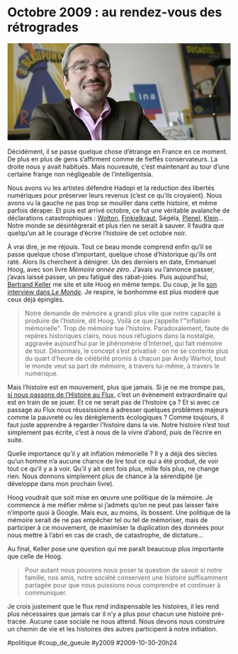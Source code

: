 # Octobre 2009 : au rendez-vous des rétrogrades

![](_i/12104_une-hoog1.webp)

Décidément, il se passe quelque chose d’étrange en France en ce moment. De plus en plus de gens s’affirment comme de fieffés conservateurs. La droite nous y avait habitués. Mais nouveauté, c’est maintenant au tour d’une certaine frange non négligeable de l’intelligentsia.

Nous avons vu les artistes défendre Hadopi et la réduction des libertés numériques pour préserver leurs revenus (c’est ce qu’ils croyaient). Nous avons vu la gauche ne pas trop se mouiller dans cette histoire, et même parfois déraper. Et puis est arrivé octobre, ce fut une véritable avalanche de déclarations catastrophiques : [Wolton](apres-histoire.md), [Finkielkraut](finkielkraut-le-net-lieu-de-la-liquefaction.md), Ségéla, [Plenel](dans-la-serie-les-retrogrades-edwy-plenel.md), [Klein](scoop-liberation-en-faillite.md)… Notre monde se désintègrerait et plus rien ne serait à sauver. Il faudra que quelqu’un ait le courage d’écrire l’histoire de cet octobre noir.

À vrai dire, je me réjouis. Tout ce beau monde comprend enfin qu’il se passe quelque chose d’important, quelque chose d’historique qu’ils ont raté. Alors ils cherchent à dénigrer. Un des derniers en date, Emmanuel Hoog, avec son livre *Mémoire année zéro*. J’avais vu l’annonce passer, j’avais laissé passer, un peu fatigué des rabat-joies. Puis aujourd’hui, [Bertrand Keller](http://www.bertrandkeller.info/2009/10/30/1425-lavenement-de-la-civilisation-du-flux/) me site et site Hoog en même temps. Du coup, je lis [son interview dans *Le Monde*](http://www.lemonde.fr/opinions/article/2009/10/23/emmanuel-hoog-trop-de-memoire-tue-l-histoire_1257903_3232.html). Je respire, le bonhomme est plus modéré que ceux déjà épinglés.

> Notre demande de mémoire a grandi plus vite que notre capacité à produire de l’histoire, dit Hoog. Voilà ce que j’appelle l’"inflation mémorielle". Trop de mémoire tue l’histoire. Paradoxalement, faute de repères historiques clairs, nous nous réfugions dans la nostalgie, aggravée aujourd’hui par le phénomène d’Internet, qui fait mémoire de tout. Désormais, le concept s’est privatisé : on ne se contente plus du quart d’heure de célébrité promis à chacun par Andy Warhol, tout le monde veut sa part de mémoire, à travers lui-même, à travers le numérique.

Mais l’histoire est en mouvement, plus que jamais. Si je ne me trompe pas, [si nous passons de l’Histoire au Flux](de-la-civilisation-de-l%E2%80%99ecrit-a-la-civilisation-du-flux.md), c’est un évènement extraordinaire qui est en train de se jouer. Et ce ne serait pas de l’histoire ça ? Et si avec ce passage au Flux nous réussissions à adresser quelques problèmes majeurs comme la pauvreté ou les dérèglements écologiques ? Comme toujours, il faut juste apprendre à regarder l’histoire dans la vie. Notre histoire n’est tout simplement pas écrite, c’est à nous de la vivre d’abord, puis de l’écrire en suite.

Quelle importance qu’il y ait inflation mémorielle ? Il y a déjà des siècles qu’un homme n’a aucune chance de lire tout ce qui a été produit, de voir tout ce qu’il y a à voir. Qu’il y ait cent fois plus, mille fois plus, ne change rien. Nous donnons simplement plus de chance à la sérendipité (je développe dans mon prochain livre).

Hoog voudrait que soit mise en œuvre une politique de la mémoire. Je commence à me méfier même si j’admets qu’on ne peut pas laisser faire n’importe quoi à Google. Mais eux, au moins, ils bossent. Une politique de la mémoire serait de ne pas empêcher tel ou tel de mémoriser, mais de participer à ce mouvement, de maximiser la duplication des données pour nous mettre à l’abri en cas de crash, de catastrophe, de dictature…

Au final, Keller pose une question qui me paraît beaucoup plus importante que celle de Hoog.

> Pour autant nous pouvons nous poser la question de savoir si notre famille, nos amis, notre société conservent une histoire suffisamment partagée pour que nous puissions nous comprendre et continuer à communiquer.

Je crois justement que le flux rend indispensable les histoires, il les rend plus nécessaires que jamais car il n’y a plus pour chacun une histoire pré-tracée. Aucune case sociale ne nous attend. Nous devons nous construire un chemin de vie et les histoires des autres participent à notre initiation.

#politique #coup_de_gueule #y2009 #2009-10-30-20h24
